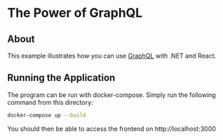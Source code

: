 # The Power of GraphQL

## About

This example illustrates how you can use [GraphQL](https://graphql.org/) with .NET and React.

## Running the Application

The program can be run with docker-compose. Simply run the following command from this directory:

```sh
docker-compose up --build
```

You should then be able to access the frontend on http://localhost:3000
